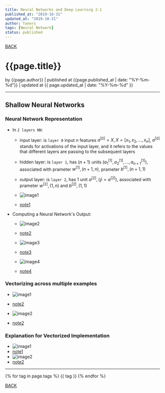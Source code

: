 ```yaml
---
title: Neural Networks and Deep Learning 2-1
published_at: "2019-10-31"
updated_at: "2019-10-31"
author: Taners
tags: [Neural Network]
status: published
---
```


[BACK](../)

# {{page.title}}

by {{page.author}} |
published at {{page.published_at | date: "%Y-%m-%d"}} |
updated at {{ page.updated_at | date: "%Y-%m-%d" }}

---

## Shallow Neural Networks 

### Neural Network Representation

- In `2 layers NN`:
  
    - input layer: is `layer 0` input $n$ features $a^{[0]} = X, X=[x_1,x_2,...,x_n]$, $a^{[0]}$ stands for activations of the input layer, and it refers to the values that different layers are passing to the subsequent layers
    - hidden layer: is `layer 1`, has $(n+1)$ units ($a_1^{[1]}, a_2^{[1]}, ..., a_{n+1}^{[1]}$), associated with prameter $w^{[1]}, (n+1,n)$, prameter $b^{[1]},(n+1,1)$
    - output layer: is `layer 2`, has 1 unit $a^{[2]}, (\hat{y} = a^{[2]})$, associated with prameter $w^{[2]}, (1,n)$ and $b^{[2]},(1,1)$

  - ![image1](https://www.diigo.com/file/image/bbosbraozocrasqqpezdsrqrbcd/Neural+Network+Representation+-+deeplearning.ai+%7C+Coursera.jpg?k=f3f42690e2c766a046030bab840bd30f)
  - [note1](https://diigo.com/0fupyp)

- Computing a Neural Network's Output:
  
  - ![image2](https://www.diigo.com/file/image/bbosbraozocrasscabzdsrqrbse/Computing+a+Neural+Network%27s+Output+-+deeplearning.ai+%7C+Coursera.jpg?k=72eabdb816e90c8ea78b52b0b5c739d8)
  - [note2](https://diigo.com/0fuq52)
  
  - ![image3](https://www.diigo.com/file/image/bbosbraozocrbaaarezdsrqrcer/Computing+a+Neural+Network%27s+Output+-+deeplearning.ai+%7C+Coursera.jpg?k=0606d7c05c3ee1f284b402308a4f369e)
  - [note3](https://diigo.com/0fuq8k)
  
  - ![image4](https://www.diigo.com/file/image/bbosbraozocrbaadcezdsrqrcqp/Computing+a+Neural+Network%27s+Output+-+deeplearning.ai+%7C+Coursera.jpg?k=380f69765fd0e3290ced2d22769a83a1)
  - [note4](https://diigo.com/0fuqa1)

### Vectorizing across multiple examples

- ![image1](https://www.diigo.com/file/image/bbosbraozocrcacrepzdsrrecoo/Vectorizing+across+multiple+examples+-+deeplearning.ai+%7C+Coursera.jpg?k=b6b459b101a4ad07644298003f675772)
- [note2](https://diigo.com/0fuygh)

- ![image2](https://www.diigo.com/file/image/bbosbraozocrcadddczdsrrecqs/Vectorizing+across+multiple+examples+-+deeplearning.ai+%7C+Coursera.jpg?k=b754ddd2b36a56be97277e93e445cc8f)
- [note2](https://diigo.com/0fuyid)

### Explanation for Vectorized Implementation

- ![image1](https://www.diigo.com/file/image/bbosbraozocrcadqebzdsrredbd/Explanation+for+Vectorized+Implementation+-+deeplearning.ai+%7C+Coursera.jpg?k=cb064e006115b614a49d8013ba392bab)
- [note1](https://diigo.com/0fuykk)
- ![image2](https://www.diigo.com/file/image/bbosbraozocrcadsorzdsrreddd/Explanation+for+Vectorized+Implementation+-+deeplearning.ai+%7C+Coursera.jpg?k=28c868326933f4978496689cc3349e02)
- [note2](https://diigo.com/0fuyky)

---

{% for tag in page.tags %}
  {{ tag }}
{% endfor %}

[BACK](../)